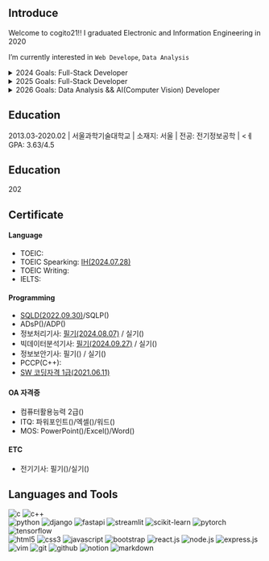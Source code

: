 <main>
  <article>
    <h2>Introduce</h2>
    <div>
      <p>Welcome to cogito21!! I graduated Electronic and Information Engineering in 2020 </p>
      <p>I’m currently interested in <code>Web Develope</code>, <code>Data Analysis</code> </p>
      <details>
        <summary>2024 Goals: Full-Stack Developer</summary>
        <ul>
          <li>정보처리기사(<del>필기</del>/실기)</li>
          <li>빅데이터분석기사(<del>필기</del>/실기)</li>
          <li>TOEIC Speaking(AL)/TOEIC Writing(AL)</li>
          <li>PCCP(Python: Lv4)</li>
          <li>ADsP</li>
        </ul>
      </details>
      <details>
        <summary>2025 Goals: Full-Stack Developer</summary>
        <ul>
          <li>정보보안기사(필기/실기)</li>
          <li>TOEIC(900+)</li>
          <li>PCCP(Java: Lv4)</li>
          <li>리눅스마스터 2급/1급</li>
          <li>네트워크관리사 2급</li>
          <li>ITQ(Word/PowerPoint/Excel) A등급</li>
        </ul>
      </details> 
      <details>
        <summary>2026 Goals: Data Analysis && AI(Computer Vision) Developer</summary>
        <ul>
          <li>SQLP</li>
          <li>ADP</li>
          <li>TOEIC(950+)/TOEIC Speaking(AL)/TOEIC Writing(AL)</li>
          <li>컴퓨터활용능력 2급/1급</li>
          <li>MOS(Word/Excel/PowerPoint/Access)</li>
        </ul>
      </details> 
    </div>
  </article>

  <article>
    <h2>Education</h2>
    <p>2013.03-2020.02 | 서울과학기술대학교 | 소재지: 서울 | 전공: 전기정보공학 | 
      <ㅔGPA: 3.63/4.5</p>
  </article>

## Education  
202

<article>
  <h2></h2>
</article>
  
  <article>
    <h2>Certificate</h2>
    <div>
      <h4>Language</h4>
        <ul>
          <li>TOEIC: </li>
          <li>TOEIC Spearking: <a href="./certificate/language/TOEIC_Speaking_20240728_점수.jpg">IH(2024.07.28)</a></li>
          <li>TOEIC Writing: </li>
          <li>IELTS: </li>
        </ul>
    </div>
    <div>
      <h4>Programming</h4>
      <ul>
        <li><a href="./certificate/programming/sqld.png">SQLD(2022.09.30)</a>/SQLP()</li>
        <li>ADsP()/ADP()</li>
        <li>정보처리기사: <a href="./certificate/programming/정처기_202403_필기_합격.png">필기(2024.08.07)</a> / 실기()</li>
        <li>빅데이터분석기사: <a href="./certificate/programming/빅분기_202409_필기_합격.jpg">필기(2024.09.27)</a> / 실기()</li>
        <li>정보보안기사: 필기() / 실기()</li>
        <li>PCCP(C++): </li>
        <li><a href="./certificate/programming/SW코딩자격1급_취득내역서.jpg">SW 코딩자격 1급(2021.06.11)</a></li>
      </ul>
    </div>
    <div>
      <h4>OA 자격증</h4>
      <ul>
        <li>컴퓨터활용능력 2급()</li>
        <li>ITQ: 파워포인트()/엑셀()/워드()</li>
        <li>MOS: PowerPoint()/Excel()/Word()</li>
      </ul>
    </div>
    <div>
      <h4>ETC</h4>
      <ul>
        <li>전기기사: 필기()/실기()</li>
      </ul>
    </div>

  </article>

  <article>
      <h2>Languages and Tools</h2> 
      <div>
        <img alt="c" src="https://img.shields.io/badge/C%20language-%23A8B9CC?style=flat-square&logo=C&logoColor=white" /> </t>
        <img alt="c++" src="https://img.shields.io/badge/C%2B%2B%20-%20%2300599C?style=flat-square&logo=C%2B%2B&logoColor=white" />
      </div>
      <div>
        <img alt="python" src="https://img.shields.io/badge/Python-3776AB?style=flat-square&logo=Python&logoColor=white" /> 
        <img alt="django" src="https://img.shields.io/badge/Django%20-%20%23092E20?style=flat-square&logo=Django&logoColor=white" />
        <img alt="fastapi" src="https://img.shields.io/badge/FastAPI-%23009688?style=flat-square&logo=fastapi&logoColor=white" />
        <img alt="streamlit" src="https://img.shields.io/badge/Streamlit-%23FF4B4B?style=flat-square&logo=streamlit&logoColor=white" />
        <img alt="scikit-learn" src="https://img.shields.io/badge/ScikitLearn-%23F7931E?style=flat-square&logo=scikit-learn&logoColor=white">
        <img alt="pytorch" src="https://img.shields.io/badge/PyTorch%20-%20%23EE4C2C?style=flat-square&logo=Pytorch&logoColor=white" />
        <img alt="tensorflow" src="https://img.shields.io/badge/Tensorflow%20-%20%23FF6F00?style=flat-square&logo=tensorflow&logoColor=white" />
      </div>
      <div>
        <img alt="html5" src="https://img.shields.io/badge/HTML5-E34F26?style=flat-square&logo=HTML5&logoColor=white" /> 
        <img alt="css3" src="https://img.shields.io/badge/CSS3-1572B6?style=flat-square&logo=CSS3&logoColor=white" /> 
        <img alt="javascript" src="https://img.shields.io/badge/JavaScript-F7DF1E?style=flat-square&logo=JavaScript&logoColor=white" />
        <img alt="bootstrap" src="https://img.shields.io/badge/Bootstrap-%237952B3?style=flat-square&logo=bootstrap&logoColor=white" />
        <img alt="react.js" src="https://img.shields.io/badge/React-%2361DAFB?style=flat-square&logo=react&logoColor=white" />
        <img alt="node.js" src="https://img.shields.io/badge/Node-339933?style=flat-square&logo=Node.js&logoColor=white" />
        <img alt="express.js" src="https://img.shields.io/badge/Express%20-%20%23000000?style=flat-square&logo=express&logoColor=white" />
      </div>
  <!--     <div>
        <img alt="arduino" src="https://img.shields.io/badge/Arduino-%2300878F?style=flat-square&logo=arduino&logoColor=white">
        <img alt="raspberry pi" src="https://img.shields.io/badge/Raspberry%20Pi-%23A22846?style=flat-square&logo=raspberrypi&logoColor=white">
        <img alt="linux" src="https://img.shields.io/badge/Linux-%23FCC624?style=flat-square&logo=linux&logoColor=white">
        <img alt="ubuntu" src="https://img.shields.io/badge/Ubuntu-%23E95420?style=flat-square&logo=ubuntu&logoColor=white" />
      </div> -->
      <div>
        <img alt="vim" src="https://img.shields.io/badge/Vim-%23019733?style=flat-square&logo=vim&logoColor=white" />
        <img alt="git" src="https://img.shields.io/badge/Git%20-%20%23F05032?style=flat-square&logo=Git&logoColor=white" />
        <img alt="github" src="https://img.shields.io/badge/GitHub-%23181717?style=flat-square&logo=GitHub&logoColor=white" />
        <img alt="notion" src="https://img.shields.io/badge/Notion%20-%20%23000000?style=flat-square&logo=Notion&logoColor=white" />
        <img alt="markdown" src="https://img.shields.io/badge/Markdown-%23000000?style=flat-square&logo=markdown&logoColor=white" />
      </div>
    </article>


</main>



